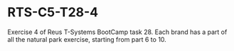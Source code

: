 # RTS-C5-T28-4
Exercise 4 of Reus T-Systems BootCamp task 28.
Each brand has a part of all the natural park exercise, starting from part 6 to 10.
